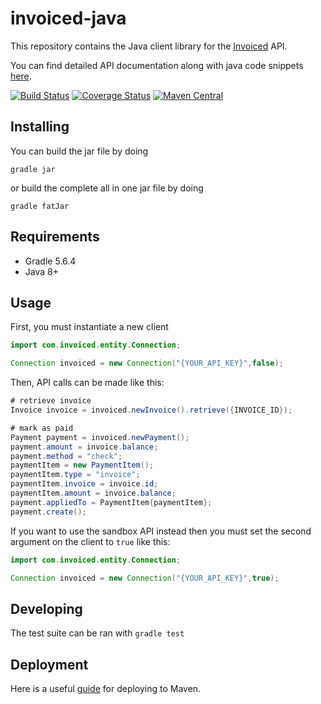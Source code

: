 
invoiced-java
========

This repository contains the Java client library for the [Invoiced](https://invoiced.com) API.

You can find detailed API documentation along with java code snippets [here](https://invoiced.com/docs/api/?java#).

[![Build Status](https://travis-ci.com/Invoiced/invoiced-java.svg?branch=master)](https://travis-ci.com/Invoiced/invoiced-java)
[![Coverage Status](https://coveralls.io/repos/github/Invoiced/invoiced-java/badge.svg?branch=master)](https://coveralls.io/github/Invoiced/invoiced-java?branch=master)
[![Maven Central](https://maven-badges.herokuapp.com/maven-central/com.invoiced/invoiced/badge.svg)](https://maven-badges.herokuapp.com/maven-central/com.invoiced/invoiced)

## Installing

You can build the jar file by doing

```
gradle jar
```

or build the complete all in one jar file by doing

```
gradle fatJar
```

## Requirements

- Gradle 5.6.4
- Java 8+

## Usage

First, you must instantiate a new client

```java
import com.invoiced.entity.Connection;

Connection invoiced = new Connection("{YOUR_API_KEY}",false);
```

Then, API calls can be made like this:
```java
# retrieve invoice
Invoice invoice = invoiced.newInvoice().retrieve({INVOICE_ID});

# mark as paid
Payment payment = invoiced.newPayment();
payment.amount = invoice.balance;
payment.method = "check";
paymentItem = new PaymentItem();
paymentItem.type = "invoice";
paymentItem.invoice = invoice.id;
paymentItem.amount = invoice.balance;
payment.appliedTo = PaymentItem{paymentItem};
payment.create();
```

If you want to use the sandbox API instead then you must set the second argument on the client to `true` like this:

```java
import com.invoiced.entity.Connection;

Connection invoiced = new Connection("{YOUR_API_KEY}",true);
```

## Developing


The test suite can be ran with `gradle test`

## Deployment

Here is a useful [guide](http://www.albertgao.xyz/2018/01/18/how-to-publish-artifact-to-maven-central-via-gradle/) for deploying to Maven.
